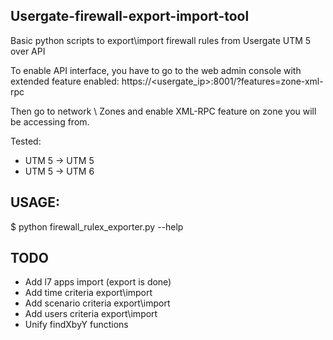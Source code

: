 ## Usergate-firewall-export-import-tool
Basic python scripts to export\import firewall rules from Usergate UTM 5 over API

To enable API interface, you have to go to the web admin console with extended feature enabled:
https://<usergate_ip>:8001/?features=zone-xml-rpc

Then go to network \ Zones and enable XML-RPC feature on zone you will be accessing from.

Tested:
- UTM 5 -> UTM 5
- UTM 5 -> UTM 6

## USAGE:
$ python firewall_rulex_exporter.py --help

## TODO 
- Add l7 apps import (export is done)
- Add time criteria export\import
- Add scenario criteria export\import
- Add users criteria export\import
- Unify findXbyY functions

